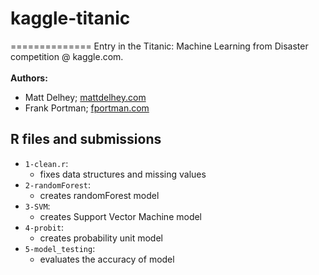 <h1>kaggle-titanic</h1>
==============
Entry in the Titanic: Machine Learning from Disaster competition @ kaggle.com.
<br />
<br />
<strong>Authors:</strong>
<ul>
<li>Matt Delhey; <a href="mattdelhey.com">mattdelhey.com</a></li>
<li>Frank Portman; <a href="fportman.com">fportman.com</a></li>
</ul>

<h2>R files and submissions</h2>
<ul>
<li><code>1-clean.r</code>: 
  <ul>
  <li>fixes data structures and missing values</li>
  </ul>
<li><code>2-randomForest</code>:
  <ul>
  <li>creates randomForest model</li>
  </ul>
<li><code>3-SVM</code>:
  <ul>
  <li>creates Support Vector Machine model</li>
  </ul>
<li><code>4-probit</code>:
  <ul>
  <li>creates probability unit model</li>
  </ul>
<li><code>5-model_testing</code>: 
  <ul>
  <li>evaluates the accuracy of model</li>
  </ul>
</ul>
